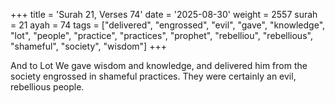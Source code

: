 +++
title = 'Surah 21, Verses 74'
date = '2025-08-30'
weight = 2557
surah = 21
ayah = 74
tags = ["delivered", "engrossed", "evil", "gave", "knowledge", "lot", "people", "practice", "practices", "prophet", "rebelliou", "rebellious", "shameful", "society", "wisdom"]
+++

And to Lot We gave wisdom and knowledge, and delivered him from the society engrossed in shameful practices. They were certainly an evil, rebellious people.
